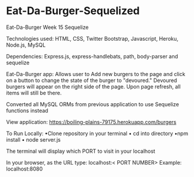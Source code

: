 # Eat-Da-Burger-Sequelized

Eat-Da-Burger
Week 15 Sequelize

Technologies used: HTML, CSS, Twitter Bootstrap, Javascript, Heroku, Node.js, MySQL

Dependencies: Express.js, express-handlebats, path, body-parser and sequelize

Eat-Da-Burger app: Allows user to Add new burgers to the page and click on a button to change the state of the burger to "devoured." Devoured burgers will appear on the right side of the page. Upon page refresh, all items will still be there.

Converted all MySQL ORMs from previous application to use Sequelize functions instead

View application: https://boiling-plains-79175.herokuapp.com/burgers

To Run Locally: •Clone repository in your terminal • cd into directory •npm install • node server.js

The terminal will display which PORT to visit in your localhost

In your browser, as the URL type: localhost:< PORT NUMBER> Example: localhost:8080
